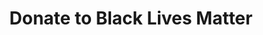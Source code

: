 ---
type: donation
title:  "Donate to Black Lives Matter"
link: "https://secure.actblue.com/donate/ms_blm_homepage_2019"
representation: "Black Lives Matter"
impact: "Black Lives Matter is an organization on a mission to bring justice and freedom to black people across the world. You’ll become a global member by donating $5 to support their efforts."
---